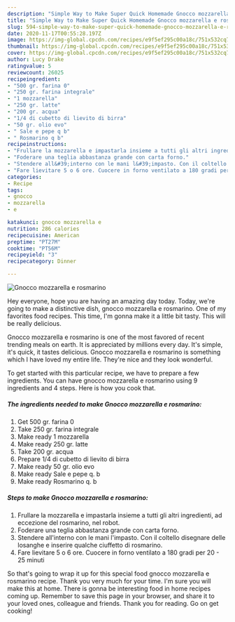 ```yaml
---
description: "Simple Way to Make Super Quick Homemade Gnocco mozzarella e rosmarino"
title: "Simple Way to Make Super Quick Homemade Gnocco mozzarella e rosmarino"
slug: 594-simple-way-to-make-super-quick-homemade-gnocco-mozzarella-e-rosmarino
date: 2020-11-17T00:55:28.197Z
image: https://img-global.cpcdn.com/recipes/e9f5ef295c00a18c/751x532cq70/gnocco-mozzarella-e-rosmarino-recipe-main-photo.jpg
thumbnail: https://img-global.cpcdn.com/recipes/e9f5ef295c00a18c/751x532cq70/gnocco-mozzarella-e-rosmarino-recipe-main-photo.jpg
cover: https://img-global.cpcdn.com/recipes/e9f5ef295c00a18c/751x532cq70/gnocco-mozzarella-e-rosmarino-recipe-main-photo.jpg
author: Lucy Drake
ratingvalue: 5
reviewcount: 26025
recipeingredient:
- "500 gr. farina 0"
- "250 gr. farina integrale"
- "1 mozzarella"
- "250 gr. latte"
- "200 gr. acqua"
- "1/4 di cubetto di lievito di birra"
- "50 gr. olio evo"
- " Sale e pepe q b"
- " Rosmarino q b"
recipeinstructions:
- "Frullare la mozzarella e impastarla insieme a tutti gli altri ingredienti, ad eccezione del rosmarino, nel robot."
- "Foderare una teglia abbastanza grande con carta forno."
- "Stendere all&#39;interno con le mani l&#39;impasto. Con il coltello disegnare delle losanghe e inserire qualche ciuffetto di rosmarino."
- "Fare lievitare 5 o 6 ore. Cuocere in forno ventilato a 180 gradi per 20 - 25 minuti"
categories:
- Recipe
tags:
- gnocco
- mozzarella
- e

katakunci: gnocco mozzarella e 
nutrition: 286 calories
recipecuisine: American
preptime: "PT27M"
cooktime: "PT56M"
recipeyield: "3"
recipecategory: Dinner

---
```



![Gnocco mozzarella e rosmarino](https://img-global.cpcdn.com/recipes/e9f5ef295c00a18c/751x532cq70/gnocco-mozzarella-e-rosmarino-recipe-main-photo.jpg)

Hey everyone, hope you are having an amazing day today. Today, we're going to make a distinctive dish, gnocco mozzarella e rosmarino. One of my favorites food recipes. This time, I'm gonna make it a little bit tasty. This will be really delicious.

Gnocco mozzarella e rosmarino is one of the most favored of recent trending meals on earth. It is appreciated by millions every day. It's simple, it's quick, it tastes delicious. Gnocco mozzarella e rosmarino is something which I have loved my entire life. They're nice and they look wonderful.




To get started with this particular recipe, we have to prepare a few ingredients. You can have gnocco mozzarella e rosmarino using 9 ingredients and 4 steps. Here is how you cook that.

<!--inarticleads1-->

##### The ingredients needed to make Gnocco mozzarella e rosmarino:

1. Get 500 gr. farina 0
1. Take 250 gr. farina integrale
1. Make ready 1 mozzarella
1. Make ready 250 gr. latte
1. Take 200 gr. acqua
1. Prepare 1/4 di cubetto di lievito di birra
1. Make ready 50 gr. olio evo
1. Make ready  Sale e pepe q. b
1. Make ready  Rosmarino q. b




<!--inarticleads2-->

##### Steps to make Gnocco mozzarella e rosmarino:

1. Frullare la mozzarella e impastarla insieme a tutti gli altri ingredienti, ad eccezione del rosmarino, nel robot.
1. Foderare una teglia abbastanza grande con carta forno.
1. Stendere all&#39;interno con le mani l&#39;impasto. Con il coltello disegnare delle losanghe e inserire qualche ciuffetto di rosmarino.
1. Fare lievitare 5 o 6 ore. Cuocere in forno ventilato a 180 gradi per 20 - 25 minuti




So that's going to wrap it up for this special food gnocco mozzarella e rosmarino recipe. Thank you very much for your time. I'm sure you will make this at home. There is gonna be interesting food in home recipes coming up. Remember to save this page in your browser, and share it to your loved ones, colleague and friends. Thank you for reading. Go on get cooking!
